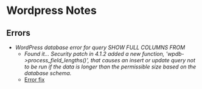# Wordpress Notes
## Errors
* *WordPress database error  for query SHOW FULL COLUMNS FROM*
    * *Found it... Security patch in 4.1.2 added a new function, 'wpdb->process_field_lengths()', that causes an insert or update query not to be run if the data is longer than the permissible size based on the database schema.*
    * [Error fix](https://github.com/andyplak/events-manager-pro-sage-pay/issues/19)
